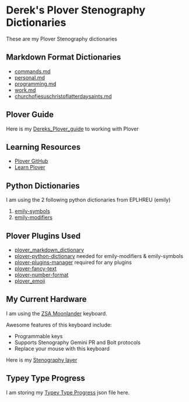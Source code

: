 # Derek's Plover Stenography Dictionaries

These are my Plover Stenography dictionaries

## Markdown Format Dictionaries

* [commands.md](plover/commands.md)
* [personal.md](plover/personal.md)
* [programming.md](plover/programming.md)
* [work.md](plover/work.md)
* [churchofjesuschristoflatterdaysaints.md](plover/churchofjesuschristoflatterdaysaints.md)

## Plover Guide

Here is my [Dereks_Plover_guide](Dereks_Plover_guide) to working with Plover

## Learning Resources

* [Plover GitHub](https://github.com/openstenoproject/plover)
* [Learn Plover](https://github.com/openstenoproject/plover/wiki/Learning-Stenography)

## Python Dictionaries

I am using the 2 following python dictionaries from EPLHREU (emily)

1. [emily-symbols](https://github.com/EPLHREU/emily-symbols)
2. [emily-modifiers](https://github.com/EPLHREU/emily-modifiers)

## Plover Plugins Used

* [plover_markdown_dictionary](https://github.com/antistic/plover_markdown_dictionary)
* [plover-python-dictionary](https://github.com/benoit-pierre/plover_python_dictionary) needed for emily-modifiers & emily-symbols
* [plover-plugins-manager](https://github.com/benoit-pierre/plover_plugins_manager) required for any plugins
* [plover-fancy-text](https://github.com/psethwick/plover_fancytext)
* [plover-number-format](https://github.com/Volensia/plover_number_format)
* [plover_emoji](https://github.com/morinted/plover_emoji)

## My Current Hardware

I am using the [ZSA Moonlander](https://www.zsa.io/moonlander/buy/) keyboard.

Awesome features of this keyboard include:

* Programmable keys
* Supports Stenography Gemini PR and Bolt protocols
* Replace your mouse with this keyboard

Here is my [Stenography layer](https://configure.zsa.io/moonlander/layouts/mz7LN/latest/9)

## Typey Type Progress

I am storing my [Typey Type Progress](https://didoesdigital.com/typey-type/progress)
json file here.
